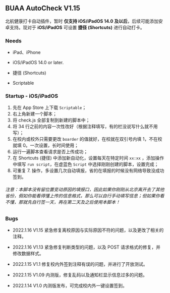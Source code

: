 ## BUAA AutoCheck V1.15

北航健康打卡自动插件，暂时 **仅支持 iOS/iPadOS 14.0 及以后**，后续可能添加安卓支持。现对于 **iOS/iPadOS** 可设置 **捷径 (Shortcuts)** 进行自动打卡。



### Needs

- iPad、iPhone

- iOS/iPadOS 14.0 or later.
- 捷径 (Shortcuts)
- Scriptable





### Startup - iOS/iPadOS

1. 先在 App Store 上下载 `Scriptable`；
2. 右上角新建一个脚本；
3. 将 check.js 全部复制到新建的脚本中；
4. 将 34 行之前的内容一次性改好（根据注释填写，有的栏没说写什么就不用写）；
5. 在校内或校外只需要更改 `boarder` 的值就好，在校就在双引号内填 1，不在校就填 0。一次设置，长时间使用；
6. 运行一遍脚本查看请求是否上传成功；
7. 在 Shortcuts (捷径) 中添加新自动化，设置每天在特定时间 `xx:xx` ，添加操作中填写 `run script`，在虚蓝色 `Script` 中选择刚刚创建的脚本，设置完成；
8. 可重复 7. 操作，多设置几次自动填报，省的在填报的时候没有网络导致没成功签到。

###### 注意：本脚本没有留位置变动原因的填报口，因此如果你刚刚从北京离开去了其他省份，假如你能看得懂上传的信息格式，那么可以自行手动填写信息；但如果你看不懂，那就先自行签一天，再在第二天及之后使用本脚本！



### Bugs

- 2022.1.16 V1.15 紧急修复离校原因与实际原因不符的问题，以及更改了相关的注释。



- 2022.1.16 V1.13 紧急修复判断类型的问题，以及 POST 请求格式的修复，并修改数据样式。



- 2022.1.15 V1.1 修复校内外签到注释有误的问题，并进行了开放测试。



- 2022.1.15 V1.09 内测版，修复乱码以及通知栏显示信息过多的问题。



- 2022.1.14 V1.0 内测版发布，可完成校内外一键设置签到。

